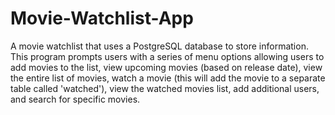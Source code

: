 # Movie-Watchlist-App

A movie watchlist that uses a PostgreSQL database to store information. This program prompts users with a series of menu options allowing users to add movies to the list, view upcoming movies (based on release date), view the entire list of movies, watch a movie (this will add the movie to a separate table called 'watched'), view the watched movies list, add additional users, and search for specific movies.
